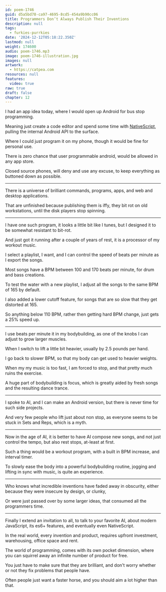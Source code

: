 ```yaml
---
id: poem-1746
guid: d5a5bd78-ca97-4695-8cd5-454a9b90cc06
title: Programmers Don’t Always Publish Their Inventions
description: null
tags:
  - furkies-purrkies
date: '2024-12-12T05:18:22.350Z'
lastmod: null
weight: 174600
audio: poem-1746.mp3
image: poem-1746-illustration.jpg
images: null
artwork:
  - https://catpea.com
resources: null
features:
  video: true
raw: true
draft: false
chapter: 12
---
```


I had an app idea today,
where I would open up Android for bus stop programming.

Meaning just create a code editor and spend some time with [NativeScript][1],
pulling the internal Android API to the surface.

Where I could just program it on my phone,
though it would be fine for personal use.

There is zero chance that user programmable android,
would be allowed in any app store.

Closed source phones, will deny and use any excuse,
to keep everything as buttoned down as possible.

---

There is a universe of brilliant commands,
programs, apps, and web and desktop applications.

That are unfinished because publishing them is iffy,
they bit rot on old workstations, until the disk players stop spinning.

---

I have one such program, it looks a little bit like I tunes,
but I designed it to be somewhat resistant to bit-rot.

And just got it running after a couple of years of rest,
it is a processor of my workout music.

I select a playlist, I want,
and I can control the speed of beats per minute as I export the songs.

Most songs have a BPM between 100 and 170 beats per minute,
for drum and bass creations.

To test the water with a new playlist,
I adjust all the songs to the same BPM of 165 by default.

I also added a lower cutoff feature,
for songs that are so slow that they get distorted at 165.

So anything below 110 BPM,
rather then getting hard BPM change, just gets a 25% speed up.

---

I use beats per minute it in my bodybuilding,
as one of the knobs I can adjust to grow larger muscles.

When I switch to lift a little bit heavier,
usually by 2.5 pounds per hand.

I go back to slower BPM,
so that my body can get used to heavier weights.

When my my music is too fast,
I am forced to stop, and that pretty much ruins the exercise.

A huge part of bodybuilding is focus,
which is greatly aided by fresh songs and the resulting dance trance.

---

I spoke to AI, and I can make an Android version,
but there is never time for such side projects.

And very few people who lift just about non stop,
as everyone seems to be stuck in Sets and Reps, which is a myth.

---

Now in the age of AI, it is better to have AI compose new songs,
and not just control the tempo, but also rest stops, at-least at first.

Such a thing would be a workout program,
with a built in BPM increase, and interval timer.

To slowly ease the body into a powerful bodybuilding routine,
jogging and lifting in sync with music, is quite an experience.

---

Who knows what incredible inventions have faded away in obscurity,
either because they were insecure by design, or clunky,

Or were just passed over by some larger ideas,
that consumed all the programmers time.

---

Finally I extend an invitation to all, to talk to your favorite AI,
about modern JavaScript, its es6+ features, and eventually even NativeScript.

In the real world, every invention and product,
requires upfront investment, warehousing, office space and rent.

The world of programming, comes with its own pocket dimension,
where you can squirrel away an infinite number of product for free.

You just have to make sure that they are brilliant,
and don't worry whether or not they fix problems that people have.

Often people just want a faster horse,
and you should aim a lot higher than that.

[1]: https://nativescript.org/
